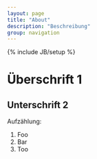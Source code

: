 ```yaml
---
layout: page
title: "About"
description: "Beschreibung"
group: navigation
---
```

{% include JB/setup %}

# Überschrift 1
## Unterschrift 2

Aufzählung:

1. Foo
2. Bar
3. Too
